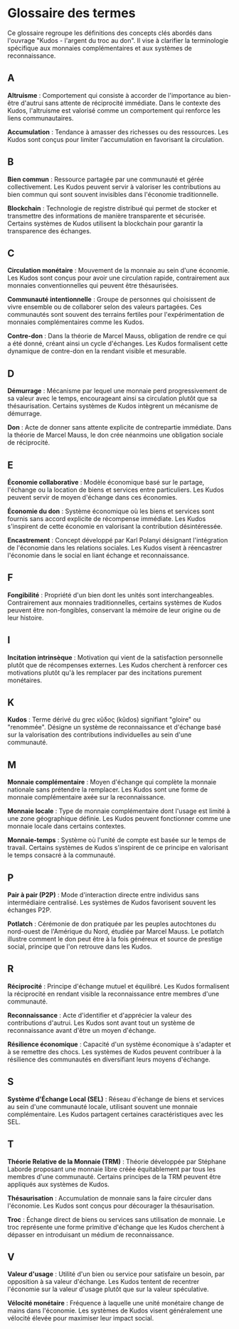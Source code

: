 # Glossaire des termes

Ce glossaire regroupe les définitions des concepts clés abordés dans l'ouvrage "Kudos - l'argent du troc au don". Il vise à clarifier la terminologie spécifique aux monnaies complémentaires et aux systèmes de reconnaissance.

## A

**Altruisme** : Comportement qui consiste à accorder de l'importance au bien-être d'autrui sans attente de réciprocité immédiate. Dans le contexte des Kudos, l'altruisme est valorisé comme un comportement qui renforce les liens communautaires.

**Accumulation** : Tendance à amasser des richesses ou des ressources. Les Kudos sont conçus pour limiter l'accumulation en favorisant la circulation.

## B

**Bien commun** : Ressource partagée par une communauté et gérée collectivement. Les Kudos peuvent servir à valoriser les contributions au bien commun qui sont souvent invisibles dans l'économie traditionnelle.

**Blockchain** : Technologie de registre distribué qui permet de stocker et transmettre des informations de manière transparente et sécurisée. Certains systèmes de Kudos utilisent la blockchain pour garantir la transparence des échanges.

## C

**Circulation monétaire** : Mouvement de la monnaie au sein d'une économie. Les Kudos sont conçus pour avoir une circulation rapide, contrairement aux monnaies conventionnelles qui peuvent être thésaurisées.

**Communauté intentionnelle** : Groupe de personnes qui choisissent de vivre ensemble ou de collaborer selon des valeurs partagées. Ces communautés sont souvent des terrains fertiles pour l'expérimentation de monnaies complémentaires comme les Kudos.

**Contre-don** : Dans la théorie de Marcel Mauss, obligation de rendre ce qui a été donné, créant ainsi un cycle d'échanges. Les Kudos formalisent cette dynamique de contre-don en la rendant visible et mesurable.

## D

**Démurrage** : Mécanisme par lequel une monnaie perd progressivement de sa valeur avec le temps, encourageant ainsi sa circulation plutôt que sa thésaurisation. Certains systèmes de Kudos intègrent un mécanisme de démurrage.

**Don** : Acte de donner sans attente explicite de contrepartie immédiate. Dans la théorie de Marcel Mauss, le don crée néanmoins une obligation sociale de réciprocité.

## E

**Économie collaborative** : Modèle économique basé sur le partage, l'échange ou la location de biens et services entre particuliers. Les Kudos peuvent servir de moyen d'échange dans ces économies.

**Économie du don** : Système économique où les biens et services sont fournis sans accord explicite de récompense immédiate. Les Kudos s'inspirent de cette économie en valorisant la contribution désintéressée.

**Encastrement** : Concept développé par Karl Polanyi désignant l'intégration de l'économie dans les relations sociales. Les Kudos visent à réencastrer l'économie dans le social en liant échange et reconnaissance.

## F

**Fongibilité** : Propriété d'un bien dont les unités sont interchangeables. Contrairement aux monnaies traditionnelles, certains systèmes de Kudos peuvent être non-fongibles, conservant la mémoire de leur origine ou de leur histoire.

## I

**Incitation intrinsèque** : Motivation qui vient de la satisfaction personnelle plutôt que de récompenses externes. Les Kudos cherchent à renforcer ces motivations plutôt qu'à les remplacer par des incitations purement monétaires.

## K

**Kudos** : Terme dérivé du grec κῦδος (kûdos) signifiant "gloire" ou "renommée". Désigne un système de reconnaissance et d'échange basé sur la valorisation des contributions individuelles au sein d'une communauté.

## M

**Monnaie complémentaire** : Moyen d'échange qui complète la monnaie nationale sans prétendre la remplacer. Les Kudos sont une forme de monnaie complémentaire axée sur la reconnaissance.

**Monnaie locale** : Type de monnaie complémentaire dont l'usage est limité à une zone géographique définie. Les Kudos peuvent fonctionner comme une monnaie locale dans certains contextes.

**Monnaie-temps** : Système où l'unité de compte est basée sur le temps de travail. Certains systèmes de Kudos s'inspirent de ce principe en valorisant le temps consacré à la communauté.

## P

**Pair à pair (P2P)** : Mode d'interaction directe entre individus sans intermédiaire centralisé. Les systèmes de Kudos favorisent souvent les échanges P2P.

**Potlatch** : Cérémonie de don pratiquée par les peuples autochtones du nord-ouest de l'Amérique du Nord, étudiée par Marcel Mauss. Le potlatch illustre comment le don peut être à la fois généreux et source de prestige social, principe que l'on retrouve dans les Kudos.

## R

**Réciprocité** : Principe d'échange mutuel et équilibré. Les Kudos formalisent la réciprocité en rendant visible la reconnaissance entre membres d'une communauté.

**Reconnaissance** : Acte d'identifier et d'apprécier la valeur des contributions d'autrui. Les Kudos sont avant tout un système de reconnaissance avant d'être un moyen d'échange.

**Résilience économique** : Capacité d'un système économique à s'adapter et à se remettre des chocs. Les systèmes de Kudos peuvent contribuer à la résilience des communautés en diversifiant leurs moyens d'échange.

## S

**Système d'Échange Local (SEL)** : Réseau d'échange de biens et services au sein d'une communauté locale, utilisant souvent une monnaie complémentaire. Les Kudos partagent certaines caractéristiques avec les SEL.

## T

**Théorie Relative de la Monnaie (TRM)** : Théorie développée par Stéphane Laborde proposant une monnaie libre créée équitablement par tous les membres d'une communauté. Certains principes de la TRM peuvent être appliqués aux systèmes de Kudos.

**Thésaurisation** : Accumulation de monnaie sans la faire circuler dans l'économie. Les Kudos sont conçus pour décourager la thésaurisation.

**Troc** : Échange direct de biens ou services sans utilisation de monnaie. Le troc représente une forme primitive d'échange que les Kudos cherchent à dépasser en introduisant un médium de reconnaissance.

## V

**Valeur d'usage** : Utilité d'un bien ou service pour satisfaire un besoin, par opposition à sa valeur d'échange. Les Kudos tentent de recentrer l'économie sur la valeur d'usage plutôt que sur la valeur spéculative.

**Vélocité monétaire** : Fréquence à laquelle une unité monétaire change de mains dans l'économie. Les systèmes de Kudos visent généralement une vélocité élevée pour maximiser leur impact social.